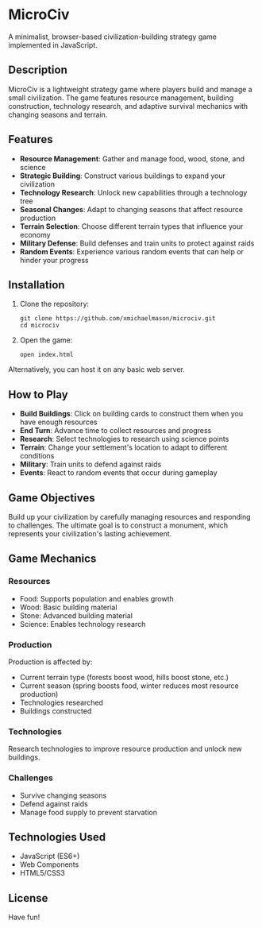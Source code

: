 # MicroCiv

A minimalist, browser-based civilization-building strategy game implemented in JavaScript.

## Description

MicroCiv is a lightweight strategy game where players build and manage a small civilization. The game features resource management, building construction, technology research, and adaptive survival mechanics with changing seasons and terrain.

## Features

- **Resource Management**: Gather and manage food, wood, stone, and science
- **Strategic Building**: Construct various buildings to expand your civilization
- **Technology Research**: Unlock new capabilities through a technology tree
- **Seasonal Changes**: Adapt to changing seasons that affect resource production
- **Terrain Selection**: Choose different terrain types that influence your economy
- **Military Defense**: Build defenses and train units to protect against raids
- **Random Events**: Experience various random events that can help or hinder your progress

## Installation

1. Clone the repository:
   ```
   git clone https://github.com/xmichaelmason/microciv.git
   cd microciv
   ```

2. Open the game:
   ```
   open index.html
   ```

Alternatively, you can host it on any basic web server.

## How to Play

- **Build Buildings**: Click on building cards to construct them when you have enough resources
- **End Turn**: Advance time to collect resources and progress
- **Research**: Select technologies to research using science points
- **Terrain**: Change your settlement's location to adapt to different conditions
- **Military**: Train units to defend against raids
- **Events**: React to random events that occur during gameplay

## Game Objectives

Build up your civilization by carefully managing resources and responding to challenges. The ultimate goal is to construct a monument, which represents your civilization's lasting achievement.

## Game Mechanics

### Resources
- Food: Supports population and enables growth
- Wood: Basic building material
- Stone: Advanced building material
- Science: Enables technology research

### Production
Production is affected by:
- Current terrain type (forests boost wood, hills boost stone, etc.)
- Current season (spring boosts food, winter reduces most resource production)
- Technologies researched
- Buildings constructed

### Technologies
Research technologies to improve resource production and unlock new buildings.

### Challenges
- Survive changing seasons
- Defend against raids
- Manage food supply to prevent starvation

## Technologies Used

- JavaScript (ES6+)
- Web Components
- HTML5/CSS3

## License

Have fun!

